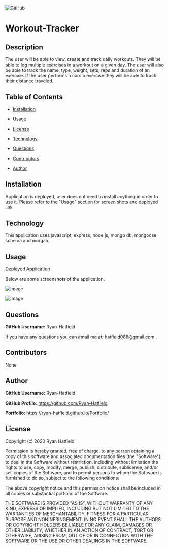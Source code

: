 ![GitHub](https://img.shields.io/github/license/Ryan-Hatfield/Workout-Tracker)
# Workout-Tracker

## Description
The user will be able to view, create and track daily workouts. They will be able to log multiple exercises in a workout on a given day. 
The user will also be able to track the name, type, weight, sets, reps and duration of an exercise. 
If the user performs a cardio exercise they will be able to track their distance traveled.

## Table of Contents

* [Installation](#Installation)

* [Usage](#Usage)

* [License](#License)

* [Technology](#Technology)

* [Questions](#Questions)

* [Contributors](#Contributors)

* [Author](#Author)

## Installation

Application is deployed, user does not need to install anything in order to use it. Please refer to the "Usage" section for screen shots and deployed link

## Technology

This application uses javascript, express, node js, mongo db, mongoose schema and morgan.

## Usage

[Deployed Application]( )

Below are some screenshots of the application.

![image](https://user-images.githubusercontent.com/66077644/99617091-28e04200-29e4-11eb-899b-144dbac95d22.png)

![image](https://user-images.githubusercontent.com/66077644/99617062-1403ae80-29e4-11eb-83f5-211c9e4c5b8e.png)



## Questions
**GitHub Username:** Ryan-Hatfield

If you have any questions you can email me at: hatfield086@gmail.com .

## Contributors
None

## Author
**GitHub Username:** Ryan-Hatfield

**GitHub Profile:** https://github.com/Ryan-Hatfield

**Portfolio:** https://ryan-hatfield.github.io/Portfolio/
## License

Copyright (c) 2020 Ryan Hatfield

Permission is hereby granted, free of charge, to any person obtaining a copy
of this software and associated documentation files (the "Software"), to deal
in the Software without restriction, including without limitation the rights
to use, copy, modify, merge, publish, distribute, sublicense, and/or sell
copies of the Software, and to permit persons to whom the Software is
furnished to do so, subject to the following conditions:

The above copyright notice and this permission notice shall be included in all
copies or substantial portions of the Software.

THE SOFTWARE IS PROVIDED "AS IS", WITHOUT WARRANTY OF ANY KIND, EXPRESS OR
IMPLIED, INCLUDING BUT NOT LIMITED TO THE WARRANTIES OF MERCHANTABILITY,
FITNESS FOR A PARTICULAR PURPOSE AND NONINFRINGEMENT. IN NO EVENT SHALL THE
AUTHORS OR COPYRIGHT HOLDERS BE LIABLE FOR ANY CLAIM, DAMAGES OR OTHER
LIABILITY, WHETHER IN AN ACTION OF CONTRACT, TORT OR OTHERWISE, ARISING FROM,
OUT OF OR IN CONNECTION WITH THE SOFTWARE OR THE USE OR OTHER DEALINGS IN THE
SOFTWARE.
